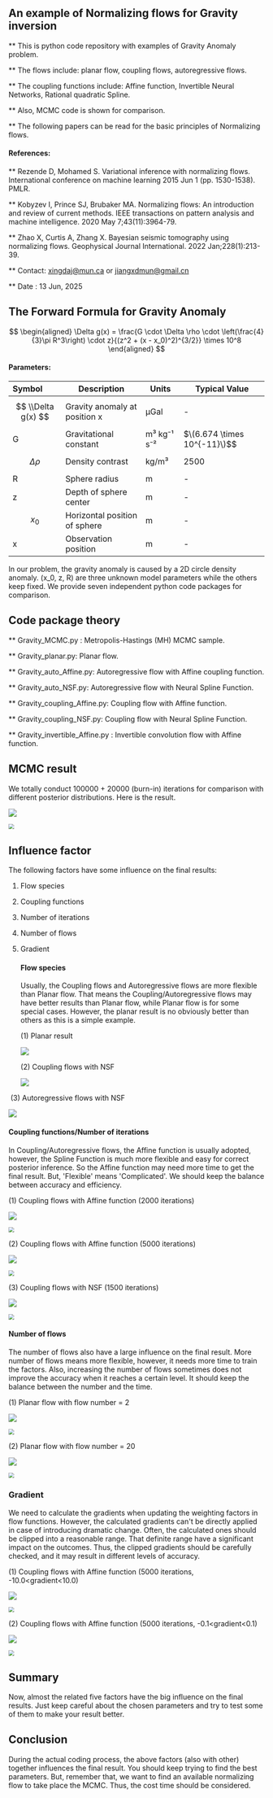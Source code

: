 ## **An example of Normalizing flows for Gravity inversion**

** This is python code repository with examples of Gravity Anomaly problem.

** The flows include: planar flow,  coupling flows,  autoregressive flows.

** The coupling functions include: Affine function, Invertible Neural Networks, Rational quadratic Spline.

** Also, MCMC code is shown for comparison.

** The following papers can be read for the basic  principles of Normalizing flows.

#### References:

** Rezende D, Mohamed S. Variational inference with normalizing flows. International conference on machine learning 2015 Jun 1 (pp. 1530-1538). PMLR.

** Kobyzev I, Prince SJ, Brubaker MA. Normalizing flows: An introduction and review of current methods. IEEE transactions on pattern analysis and machine intelligence.  2020 May 7;43(11):3964-79.

** Zhao X, Curtis A, Zhang X. Bayesian seismic tomography using normalizing flows. Geophysical Journal International. 2022 Jan;228(1):213-39.

** Contact: xingdaj@mun.ca  or jiangxdmun@gmail.cn

** Date   : 13 Jun, 2025

## The Forward Formula for Gravity Anomaly

$$
\begin{aligned}
\Delta g(x) = \frac{G \cdot \Delta \rho \cdot \left(\frac{4}{3}\pi R^3\right) \cdot z}{(z^2 + (x - x_0)^2)^{3/2}} \times 10^8
\end{aligned}
$$

#### Parameters:

| Symbol               | Description                   | Units            | Typical Value                  |
| :------------------- | ----------------------------- | ---------------- | ------------------------------ |
| $$ \\Delta g(x) $$ | Gravity anomaly at position x | µGal            | -                              |
| G                | Gravitational constant        | m³ kg⁻¹ s⁻² | $\(6.674 \times 10^{-11}\)$$ |
| $$ \Delta \rho $$ | Density contrast              | kg/m³           | 2500                           |
| R                | Sphere radius                 | m                | -                              |
| z                | Depth of sphere center        | m                | -                              |
| $$ x_0 $$      | Horizontal position of sphere | m                | -                              |
| x                | Observation position          | m                | -                              |

In our problem, the gravity anomaly is caused by a 2D circle density anomaly. (x_0, z, R) are three unknown model parameters while the others keep fixed. We provide seven independent python code packages for comparison.

## Code package theory

**  Gravity_MCMC.py :  Metropolis-Hastings (MH) MCMC sample.

** Gravity_planar.py: Planar flow.

** Gravity_auto_Affine.py: Autoregressive flow with Affine coupling function.

** Gravity_auto_NSF.py: Autoregressive flow with Neural Spline Function.

** Gravity_coupling_Affine.py: Coupling flow with Affine function.

** Gravity_coupling_NSF.py: Coupling flow with Neural Spline Function.

** Gravity_invertible_Affine.py : Invertible convolution flow with Affine function.

## MCMC result

We totally conduct 100000 + 20000 (burn-in) iterations for comparison with different posterior distributions. Here is the result.

![](Readme.assets/posterior_marginals_3params_mcmc.png)

<img src="Readme.assets/posterior_predictive_check_mcmc.png" style="zoom:67%;" />

## Influence factor

The following factors have some influence on the final results:

1. Flow species

2. Coupling functions

3. Number of iterations

4. Number of flows

5. Gradient

   #### Flow species

   Usually, the Coupling flows and Autoregressive flows are more flexible than Planar flow. That means the Coupling/Autoregressive flows may have better results than Planar flow, while Planar flow is for some special cases. However, the planar result is no obviously better than others as this is a simple example.  

   (1) Planar result

   ![](Readme.assets/posterior_marginals_3params_planar-1750099601291-3.png)

   (2) Coupling flows with NSF

   ![](Readme.assets/posterior_marginals_3params_coupling_NSF.png)

​     (3) Autoregressive flows with NSF

![](Readme.assets/posterior_marginals_3params_auto_NSF.png)    

#### Coupling functions/Number of iterations 

In Coupling/Autoregressive flows, the Affine function is usually adopted, however, the Spline Function is much more flexible and easy for correct posterior inference. So the Affine function may need more time to get the final result. But, 'Flexible' means 'Complicated'. We should keep the balance between accuracy and efficiency.

(1) Coupling flows with Affine function (2000 iterations)

![](Readme.assets/posterior_marginals_3params_2000.png)

<img src="Readme.assets/posterior_predictive_check_2000.png" style="zoom:67%;" />

(2) Coupling flows with Affine function (5000 iterations)

![](Readme.assets/posterior_marginals_3params_5000.png)

<img src="Readme.assets/posterior_predictive_check_5000.png" style="zoom: 67%;" />

(3) Coupling flows with NSF (1500 iterations)

![](Readme.assets/posterior_marginals_3params_1500.png)

<img src="Readme.assets/posterior_predictive_check_1500.png" style="zoom:67%;" />

#### Number of flows

The number of flows also have a large influence on the final result. More number of flows means more flexible, however, it needs more time to train the factors.  Also, increasing the number of flows sometimes does not improve the accuracy when it reaches a certain level. It should keep the balance between the number and the time. 

(1) Planar flow with flow number = 2

![](Readme.assets/posterior_marginals_3params_2.png)

<img src="Readme.assets/posterior_predictive_check_2.png" style="zoom:67%;" />

(2) Planar flow with flow number  = 20

![](Readme.assets/posterior_marginals_3params_20.png)

<img src="Readme.assets/posterior_predictive_check_20.png" style="zoom:67%;" />

### Gradient

We need to calculate the gradients when updating the weighting factors in flow functions. However, the calculated gradients can't be directly applied in case of introducing  dramatic change. Often, the calculated ones should be clipped into a reasonable range. That definite range have a significant impact on the outcomes. Thus, the clipped gradients should be carefully checked, and it may result in different levels of accuracy. 

(1) Coupling flows with Affine function (5000 iterations,  -10.0<gradient<10.0) 

![](Readme.assets/posterior_marginals_3params_10.png)

<img src="Readme.assets/posterior_predictive_check_10.png" style="zoom:67%;" />

(2) Coupling flows with Affine function (5000 iterations,  -0.1<gradient<0.1) 

![](Readme.assets/posterior_marginals_3params_0.1.png)

<img src="Readme.assets/posterior_predictive_check_0.1.png" style="zoom:67%;" />

## Summary
Now, almost the related five factors have the big influence on the final results. Just keep careful about the chosen parameters and try to test some of them to make your result better.  

## Conclusion

During the actual coding process, the above factors (also with other) together influences the final result. You should keep trying to find the best parameters. But, remember that, we want to find an available normalizing flow to take place the MCMC. Thus, the cost time should be considered.  

